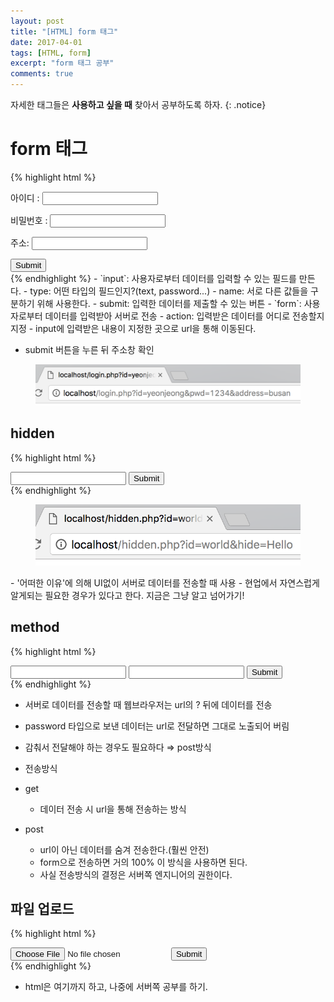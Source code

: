```yaml
---
layout: post
title: "[HTML] form 태그"
date: 2017-04-01
tags: [HTML, form]
excerpt: "form 태그 공부"
comments: true
---
```


자세한 태그들은 **사용하고 싶을 때** 찾아서 공부하도록 하자.
{: .notice}

# form 태그  

{% highlight html %}
<form action="http://localhost/login.php">
    <p>아이디 : <input type="text" name="id"></p>
    <p>비밀번호 : <input type="password" name="pwd"></p>
    <p>주소: <input type="text" name="address"></p>
    <input type="submit">
</form>
{% endhighlight %}
- `input`: 사용자로부터 데이터를 입력할 수 있는 필드를 만든다.  
  - type: 어떤 타입의 필드인지?(text, password...)
  - name: 서로 다른 값들을 구분하기 위해 사용한다.
  - submit: 입력한 데이터를 제출할 수 있는 버튼  
- `form`: 사용자로부터 데이터를 입력받아 서버로 전송
  - action: 입력받은 데이터를 어디로 전송할지 지정  
  - input에 입력받은 내용이 지정한 곳으로 url을 통해 이동된다.  

- submit 버튼을 누른 뒤 주소창 확인  
<figure><img src="../assets/img/post/form1.png">
</figure>

## hidden  
{% highlight html %}
<form action="http://localhost/hidden.php">
    <input type="text" name="id">
    <input type="hidden" name="hide" value="Hello">
    <input type="submit">
</form>
{% endhighlight %}

<figure><img src="../assets/img/post/form2.png">
</figure>
- '어떠한 이유'에 의해 UI없이 서버로 데이터를 전송할 때 사용    
 - 현업에서 자연스럽게 알게되는 필요한 경우가 있다고 한다. 지금은 그냥 알고 넘어가기!  


## method

{% highlight html %}
<form action="http://localhost/method.php" method="post">
    <input type="text" name="id">
    <input type="password" name="pwd">
    <input type="submit">
</form>
{% endhighlight %}

- 서버로 데이터를 전송할 때 웹브라우저는 url의 ? 뒤에 데이터를 전송   
 - password 타입으로 보낸 데이터는 url로 전달하면 그대로 노출되어 버림  
  - 감춰서 전달해야 하는 경우도 필요하다 ⇒ post방식

- 전송방식  
 - get
    - 데이터 전송 시 url을 통해 전송하는 방식  
 - post  
    - url이 아닌 데이터를 숨겨 전송한다.(훨씬 안전)  
    - form으로 전송하면 거의 100% 이 방식을 사용하면 된다.   
     - 사실 전송방식의 결정은 서버쪽 엔지니어의 권한이다.  

## 파일 업로드  

{% highlight html %}
<form action="http://localhost/upload.php" method="post" enctype="multipart/form-data">
    <input type="file" name="profile">
    <input type="submit">
</form>
{% endhighlight %}

- html은 여기까지 하고, 나중에 서버쪽 공부를 하기.
